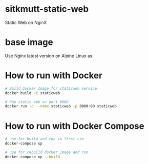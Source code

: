 # sitkmutt-static-web

Static Web on NginX

# base image

Use Nginx latest version on Alpine Linux as

# How to run with Docker

```bash
# Build Docker Image for staticweb service
docker build -t staticweb .

# Run static web on port 8080
docker run -d --name staticweb -p 8080:80 staticweb
```

# How to run with Docker Compose

```bash
# use for build and run in first use
docker-compose up

# use for rebuild docker image and run
docker-compose up --build
```